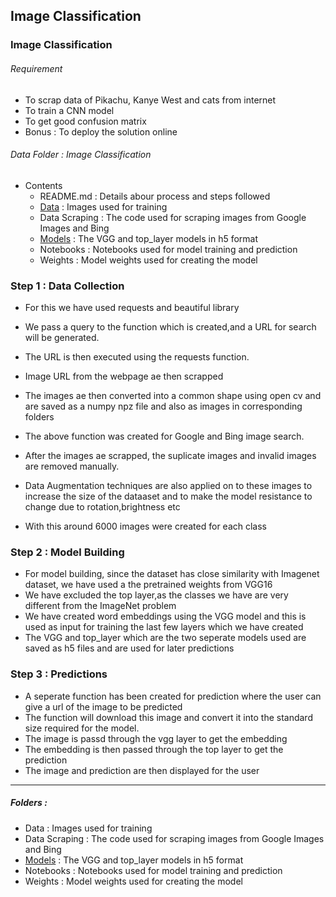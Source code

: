 ## Image Classification
### Image Classification

###### Requirement 
- To scrap data of Pikachu, Kanye West and cats from internet
- To train a CNN model
- To get good confusion matrix
- Bonus : To deploy the solution online

###### Data Folder : Image Classification

- Contents
 	- README.md : Details abour process and steps followed
    - <a href='https://drive.google.com/drive/folders/1n2SdiXbp4_ZAnbFXlKC8E191340qdSyY?usp=sharing'>Data</a> : Images used for training
    - Data Scraping : The code used for scraping images from Google Images and Bing
    - <a href='https://drive.google.com/drive/folders/1-rpMfLOdLmHvzle5KuPzlQVySOJ4IcRg?usp=sharing'>Models</a> : The VGG and top_layer models in h5 format
    - Notebooks : Notebooks used for model training and prediction
    - Weights : Model weights used for creating the model

### Step 1 : Data Collection

- For this we have used requests and beautiful library
- We pass a query to the function which is created,and a URL for search will be generated. 
- The URL is then executed using the requests function. 
- Image URL from the webpage ae then scrapped
- The images ae then converted into a common shape using open cv and are saved as a numpy npz file and also as images in corresponding folders
- The above function was created for Google and Bing image search. 
- After the images ae scrapped, the suplicate images and invalid images are removed manually. 
- Data Augmentation techniques are also applied on to these images to increase the size of the dataaset and to make the model resistance to change due to rotation,brightness etc

- With this around 6000 images were created for each class

### Step 2 :  Model Building
- For model building, since the dataset has close similarity with Imagenet dataset, we have used a the pretrained weights from VGG16
- We have excluded the top layer,as the classes we have are very different from the ImageNet problem
- We have created word embeddings using the VGG model and this is used as input for training the last few layers which we have created
- The VGG and top_layer which are the two seperate models used are saved as h5 files and are used for later predictions

### Step 3 : Predictions
- A seperate function has been created for prediction where the user can give a url of the image to be predicted
- The function will download this image and convert it into the standard size required for the model.
- The image is passd through the vgg layer to get the embedding
- The embedding is then passed through the top layer to get the prediction
- The image and prediction are then displayed for the user
---

##### Folders : 
- Data : Images used for training
- Data Scraping : The code used for scraping images from Google Images and Bing
- <a href='https://drive.google.com/drive/folders/1-rpMfLOdLmHvzle5KuPzlQVySOJ4IcRg?usp=sharing'>Models</a> : The VGG and top_layer models in h5 format
- Notebooks : Notebooks used for model training and prediction
- Weights : Model weights used for creating the model

